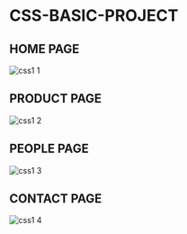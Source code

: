 # CSS-BASIC-PROJECT

## HOME PAGE

![css1 1](https://github.com/Javith-farkhan/CSS-BASIC-PROJECT/assets/94296805/7b5e3fc1-78d8-41fe-a174-0c4b2d57482b)

## PRODUCT PAGE

![css1 2](https://github.com/Javith-farkhan/CSS-BASIC-PROJECT/assets/94296805/d71cae49-e28a-4cae-a217-0b8eeaf6523e)

## PEOPLE PAGE

![css1 3](https://github.com/Javith-farkhan/CSS-BASIC-PROJECT/assets/94296805/7721bf4e-6ded-4794-9e4c-9937eb1cd460)

## CONTACT PAGE

![css1 4](https://github.com/Javith-farkhan/CSS-BASIC-PROJECT/assets/94296805/3f883826-433c-4946-92e3-fdc49f255526)



